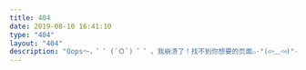 ```yaml
---
title: 404
date: 2019-08-10 16:41:10
type: "404"
layout: "404"
description: "Oops～，゜゜(´Ｏ`) ゜゜。我崩溃了！找不到你想要的页面๐·°(৹˃̵﹏˂̵৹)°·๐墨白暂时优化了网站url，页面链接地址发生了变化，你可以尝试返回主页，查找对应博文页面！！！"
---
```


